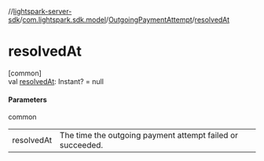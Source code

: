 //[lightspark-server-sdk](../../../index.md)/[com.lightspark.sdk.model](../index.md)/[OutgoingPaymentAttempt](index.md)/[resolvedAt](resolved-at.md)

# resolvedAt

[common]\
val [resolvedAt](resolved-at.md): Instant? = null

#### Parameters

common

| | |
|---|---|
| resolvedAt | The time the outgoing payment attempt failed or succeeded. |
